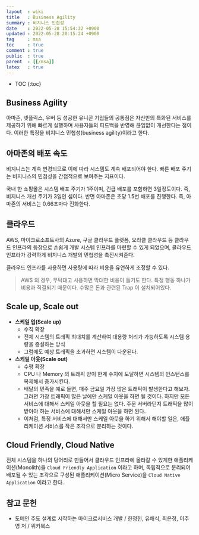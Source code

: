```yaml
---
layout  : wiki
title   : Business Agility
summary : 비지니스 민첩성
date    : 2022-05-28 15:54:32 +0900
updated : 2022-05-28 20:15:24 +0900
tag     : msa
toc     : true
comment : true
public  : true
parent  : [[/msa]]
latex   : true
---
```

* TOC
{:toc}

## Business Agility

아마존, 넷플릭스, 우버 등 성공한 유니콘 기업들의 공통점은 자신만의 특화된 서비스를 제공하기 위해 빠르게 실행하며 사용자들의 피드백을 반영해 끊임없이 개선한다는 점이다. 이러한 특징을 비지니스 민첩성(business agility)이라고 한다.

## 아마존의 배포 속도

비지니스는 계속 변경되므로 이에 따라 시스템도 계속 배포되어야 한다. 빠른 배포 주기는 비지니스의 민첩성을 간접적으로 보여주는 지표이다.

국내 한 쇼핑몰은 시스템 배포 주기가 1주이며, 긴급 배포를 포함하면 3일정도이다. 즉, 비지니스 개선 주기가 3일인 셈이다. 반면 아마존은 초당 1.5번 배포를 진행한다. 즉, 아마존의 서비스는 0.66초마다 진화한다.

## 클라우드 

AWS, 마이크로소프트사의 Azure, 구글 클라우드 플랫폼, 오라클 클라우드 등 클라우드 인프라의 등장으로 손쉽게 개발 시스템 인프라를 마련할 수 있게 되었으며, 클라우드 인프라가 강력하게 비지니스 개발의 민첩성을 촉진시켜준다.

클라우드 인프라를 사용하면 사용량에 따라 비용을 유연하게 조정할 수 있다.

> AWS 의 경우, 무턱대고 사용하면 막대한 비용이 들기도 한다. 특정 행동 하나가 비용과 직결되기 때문이다. 수많은 돈과 관련된 Trap 이 설치되어있다. 

## Scale up, Scale out

- __스케일 업(Scale up)__
  - 수직 확장
  - 전체 시스템의 트래픽 최대치를 계산하여 대용량 처리가 가능하도록 시스템 용량을 증설하는 방식
  - 그럼에도 예상 트래픽을 초과하면 시스템이 다운된다.
- __스케일 아웃(Scale out)__
  - 수평 확장
  - CPU 나 Memory 의 트래픽 양이 한계 수치에 도달하면 시스템의 인스턴스를 복제해서 증가시킨다.
  - 배달의 민족을 예로 들면, 매주 금요일 가장 많은 트래픽이 발생한다고 해보자. 그러면 가장 트래픽이 많은 날에만 스케일 아웃을 하면 될 것이다. 하지만 모든 서비스에 대해서 스케일 아웃을 할 필요는 없다. 주문 서버라던지 트래픽을 많이 받아야 하는 서비스에 대해서만 스케일 아웃을 하면 된다. 
  - 이처럼, 특정 서비스에 대해서만 스케일 아웃을 하기 위해서 해야할 일은, 애플리케이션 서비스를 작은 조각으로 분리하는 것이다.

## Cloud Friendly, Cloud Native

전체 시스템을 하나의 덩어리로 만들어서 클라우드 인프라에 올라갈 수 있게한 애플리케이션(Monolith)을 `Cloud Friendly Application` 이라고 하며, 독립적으로 분리되어 배포될 수 있는 조각으로 구성된 애플리케이션(Micro Service)을 `Cloud Native Application` 이라고 한다.

## 참고 문헌

- 도메인 주도 설계로 시작하는 마이크로서비스 개발 / 한정헌, 유해식, 최은정, 이주영 저 / 위키북스
